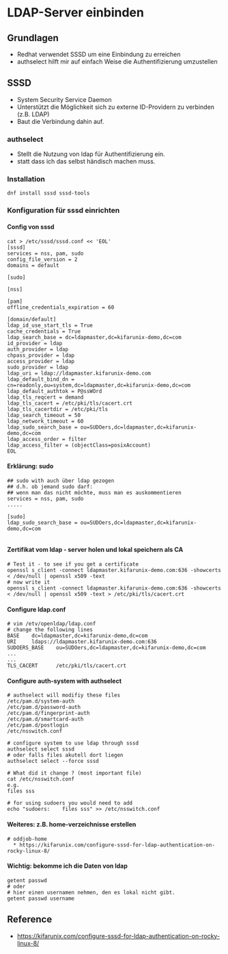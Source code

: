 # LDAP-Server einbinden

## Grundlagen 

  * Redhat verwendet SSSD um eine Einbindung zu erreichen
  * authselect hilft mir auf einfach Weise die Authentifizierung umzustellen 

## SSSD 

  * System Security Service Daemon 
  * Unterstützt die Möglichkeit sich zu externe ID-Providern zu verbinden (z.B. LDAP)
  * Baut die Verbindung dahin auf. 

### authselect 

  * Stellt die Nutzung von ldap für Authentifizierung ein.
  * statt dass ich das selbst händisch machen muss.
 
### Installation 

```
dnf install sssd sssd-tools 
```

### Konfiguration für sssd einrichten

#### Config von sssd 

```
cat > /etc/sssd/sssd.conf << 'EOL'
[sssd]
services = nss, pam, sudo
config_file_version = 2
domains = default

[sudo]

[nss]

[pam]
offline_credentials_expiration = 60

[domain/default]
ldap_id_use_start_tls = True
cache_credentials = True
ldap_search_base = dc=ldapmaster,dc=kifarunix-demo,dc=com
id_provider = ldap
auth_provider = ldap
chpass_provider = ldap
access_provider = ldap
sudo_provider = ldap
ldap_uri = ldap://ldapmaster.kifarunix-demo.com
ldap_default_bind_dn = cn=readonly,ou=system,dc=ldapmaster,dc=kifarunix-demo,dc=com
ldap_default_authtok = P@ssWOrd
ldap_tls_reqcert = demand
ldap_tls_cacert = /etc/pki/tls/cacert.crt
ldap_tls_cacertdir = /etc/pki/tls
ldap_search_timeout = 50
ldap_network_timeout = 60
ldap_sudo_search_base = ou=SUDOers,dc=ldapmaster,dc=kifarunix-demo,dc=com
ldap_access_order = filter
ldap_access_filter = (objectClass=posixAccount)
EOL
```

#### Erklärung: sudo 

```
## sudo with auch über ldap gezogen 
## d.h. ob jemand sudo darf:
## wenn man das nicht möchte, muss man es auskommentieren 
services = nss, pam, sudo
.....

[sudo]
ldap_sudo_search_base = ou=SUDOers,dc=ldapmaster,dc=kifarunix-demo,dc=com


```

#### Zertifikat vom ldap - server holen und lokal speichern als CA 

```
# Test it - to see if you get a certificate 
openssl s_client -connect ldapmaster.kifarunix-demo.com:636 -showcerts < /dev/null | openssl x509 -text 
# now write it 
openssl s_client -connect ldapmaster.kifarunix-demo.com:636 -showcerts < /dev/null | openssl x509 -text > /etc/pki/tls/cacert.crt

```

#### Configure ldap.conf 

```
# vim /etv/openldap/ldap.conf 
# change the following lines 
BASE    dc=ldapmaster,dc=kifarunix-demo,dc=com
URI     ldaps://ldapmaster.kifarunix-demo.com:636
SUDOERS_BASE    ou=SUDOers,dc=ldapmaster,dc=kifarunix-demo,dc=com
...
...
TLS_CACERT      /etc/pki/tls/cacert.crt
```

#### Configure auth-system with authselect 


```
# authselect will modifiy these files 
/etc/pam.d/system-auth
/etc/pam.d/password-auth
/etc/pam.d/fingerprint-auth
/etc/pam.d/smartcard-auth
/etc/pam.d/postlogin
/etc/nsswitch.conf
```

```
# configure system to use ldap through sssd 
authselect select sssd 
# oder falls files akutell dort liegen 
authselect select --force sssd 
```

```
# What did it change ? (most important file) 
cat /etc/nsswitch.conf 
e.g. 
files sss
```

```
# for using sudoers you would need to add 
echo "sudoers:    files sss" >> /etc/nsswitch.conf
```

#### Weiteres: z.B. home-verzeichnisse erstellen 

```
# oddjob-home 
  * https://kifarunix.com/configure-sssd-for-ldap-authentication-on-rocky-linux-8/
```

#### Wichtig: bekomme ich die Daten von ldap 

```
getent passwd 
# oder 
# hier einen usernamen nehmen, den es lokal nicht gibt. 
getent passwd username 
```


## Reference 

  * https://kifarunix.com/configure-sssd-for-ldap-authentication-on-rocky-linux-8/
